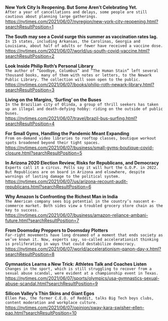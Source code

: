 **New York City Is Reopening. But Some Aren’t Celebrating Yet.**\
`After a year of cancellations and delays, some people are still cautious about planning large gatherings.`\
https://nytimes.com/2021/06/07/nyregion/new-york-city-reopening.html?searchResultPosition=1

**The South may see a Covid surge this summer as vaccination rates lag.**\
`In 15 states, including Arkansas, the Carolinas, Georgia and Louisiana, about half of adults or fewer have received a vaccine dose.`\
https://nytimes.com/2021/06/07/world/us-south-covid-vaccine.html?searchResultPosition=2

**Look Inside Philip Roth’s Personal Library**\
`The author of “Goodbye, Columbus” and “The Human Stain” left several thousand books, many of them with notes or letters, to the Newark Public Library. The collection will soon open to the public.`\
https://nytimes.com/2021/06/07/books/philip-roth-newark-library.html?searchResultPosition=3

**Living on the Margins, ‘Surfing’ on the Buses**\
`In the Brazilian city of Olinda, a group of thrill seekers has taken up an illegal and death-defying hobby: riding on the outside of public buses.`\
https://nytimes.com/2021/06/07/travel/brazil-bus-surfing.html?searchResultPosition=4

**For Small Gyms, Handling the Pandemic Meant Expanding**\
`From on-demand video libraries to rooftop classes, boutique workout spots broadened beyond their tight spaces.`\
https://nytimes.com/2021/06/07/business/small-gyms-boutique-covid-closure.html?searchResultPosition=5

**In Arizona 2020 Election Review, Risks for Republicans, and Democracy**\
`Experts call it a circus. Polls say it will hurt the G.O.P. in 2022. But Republicans are on board in Arizona and elsewhere, despite warnings of lasting damage to the political system.`\
https://nytimes.com/2021/06/07/us/arizona-recount-audit-republicans.html?searchResultPosition=6

**Why Amazon Is Confronting the Richest Man in India**\
`The American company sees big potential in the country’s nascent e-commerce market. Both sides view a troubled grocery store chain as the key to success.`\
https://nytimes.com/2021/06/07/business/amazon-reliance-ambani-future.html?searchResultPosition=7

**From Doomsday Preppers to Doomsday Plotters**\
`Far-right movements have long dreamed of a moment that ends society as we’ve known it. Now, experts say, so-called accelerationist thinking is proliferating in ways that could destabilize democracy.`\
https://nytimes.com/2021/06/07/world/accelerationism-qanon-day-x.html?searchResultPosition=8

**Gymnastics Learns a New Trick: Athletes Talk and Coaches Listen**\
`Changes in the sport, which is still struggling to recover from a sexual abuse scandal, were evident at a championship event in Texas.`\
https://nytimes.com/2021/06/07/sports/olympics/usa-gymnastics-sexual-abuse-scandal.html?searchResultPosition=9

**Silicon Valley’s Thin Skins and Giant Egos**\
`Ellen Pao, the former C.E.O. of Reddit, talks Big Tech boys clubs, content moderation and workplace culture.`\
https://nytimes.com/2021/06/07/opinion/sway-kara-swisher-ellen-pao.html?searchResultPosition=10

